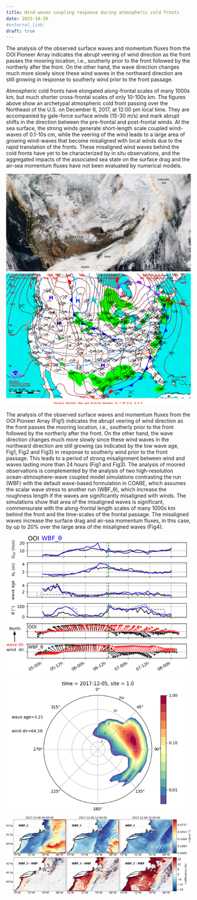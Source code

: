 ```yaml
---
title: Wind-waves coupling response during atmospheric cold fronts
date: 2023-10-26
#external_link: 
draft: true
---
```


The analysis of the observed surface waves and momentum fluxes from the OOI Pioneer Array indicates the abrupt veering of wind direction as the front passes the mooring location, i.e., southerly prior to the front followed by the northerly after the front. On the other hand, the wave direction changes much more slowly since these wind waves in the northward direction are still growing in response to southerly wind prior to the front passage.

<!--more-->
Atmospheric cold fronts have elongated along-frontal scales of many 1000s km, but much shorter cross-frontal scales of only 10-100s km. The figures above show an archetypal atmospheric cold front passing over the Northeast of the U.S. on December 6, 2017, at 12:00 pm local time. They are accompanied by gale-force surface winds (15-30 m/s) and mark abrupt shifts in the direction between the pre-frontal and post-frontal winds. At the sea surface, the strong winds generate short-length scale coupled wind-waves of 0.1-10s cm, while the veering of the wind leads to a large area of growing wind-waves that become misaligned with local winds due to the rapid translation of the fronts. These misaligned wind waves behind the cold fronts have yet to be characterized by in situ observations, and the aggregated impacts of the associated sea state on the surface drag and the air-sea momentum fluxes have not been evaluated by numerical models.

![Satellite image of front](satellite_image_front_dec2017_v2.png) ![NOAA Weather Map](noaa_weather_map_20171206.gif)


The analysis of the observed surface waves and momentum fluxes from the OOI Pioneer Array (Fig1) indicates the abrupt veering of wind direction as the front passes the mooring location, i.e., southerly prior to the front followed by the northerly after the front. On the other hand, the wave direction changes much more slowly since these wind waves in the northward direction are still growing (as indicated by the low wave age, Fig1, Fig2 and Fig3) in response to southerly wind prior to the front passage. This leads to a period of strong misalignment between wind and waves lasting more than 24 hours (Fig1 and Fig3). The analysis of moored observations is complemented by the analysis of two high-resolution ocean-atmosphere-wave coupled model simulations contrasting the run (WBF) with the default wave-based formulation in COARE, which assumes the scalar wave stress to another run (WBF_θ), which increase the roughness length if the waves are significantly misaligned with winds. The simulations show that area of the misaligned waves is significant, commensurate with the along-frontal length scales of many 1000s km behind the front and the time-scales of the frontal passage. The misaligned waves increase the surface drag and air-sea momentum fluxes, in this case, by up to 20% over the large area of the misaligned waves (Fig4).

![Timeseries OOI vs WBF](time_serie_OOI_WBF.png)
![Wave spectrum front case](wavspec_front_case_gif.gif)
![Map WBF theta stress diff](map_wbftheta_wbf_TAU.png)